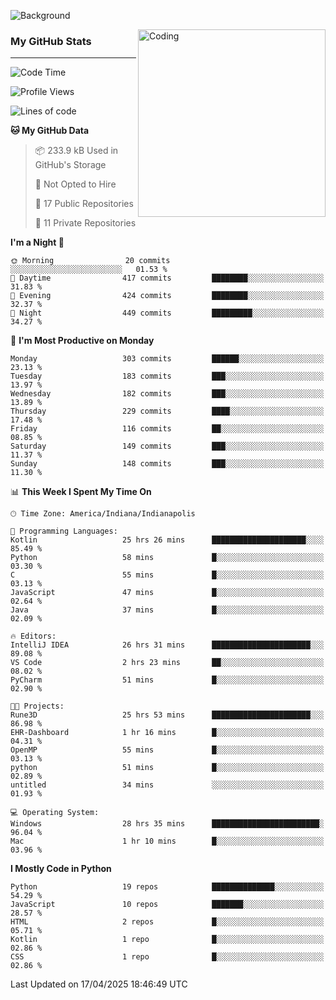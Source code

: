 ![Background](https://github.com/Nguyen-Noah/Nguyen-Noah/assets/112649680/f5d2296f-0508-400c-abcf-47c085708a2a)

<img align="right" alt="Coding" width="300" src="https://cdn.dribbble.com/users/1277312/screenshots/14733298/media/39b1045e593737587dd60e42c8422d1f.gif" >

### My GitHub Stats
---
<!--START_SECTION:waka-->
![Code Time](http://img.shields.io/badge/Code%20Time-537%20hrs%2027%20mins-blue)

![Profile Views](http://img.shields.io/badge/Profile%20Views-16-blue)

![Lines of code](https://img.shields.io/badge/From%20Hello%20World%20I%27ve%20Written-13.2%20million%20lines%20of%20code-blue)

**🐱 My GitHub Data** 

> 📦 233.9 kB Used in GitHub's Storage 
 > 
> 🚫 Not Opted to Hire
 > 
> 📜 17 Public Repositories 
 > 
> 🔑 11 Private Repositories 
 > 
**I'm a Night 🦉** 

```text
🌞 Morning                20 commits          ░░░░░░░░░░░░░░░░░░░░░░░░░   01.53 % 
🌆 Daytime                417 commits         ████████░░░░░░░░░░░░░░░░░   31.83 % 
🌃 Evening                424 commits         ████████░░░░░░░░░░░░░░░░░   32.37 % 
🌙 Night                  449 commits         █████████░░░░░░░░░░░░░░░░   34.27 % 
```
📅 **I'm Most Productive on Monday** 

```text
Monday                   303 commits         ██████░░░░░░░░░░░░░░░░░░░   23.13 % 
Tuesday                  183 commits         ███░░░░░░░░░░░░░░░░░░░░░░   13.97 % 
Wednesday                182 commits         ███░░░░░░░░░░░░░░░░░░░░░░   13.89 % 
Thursday                 229 commits         ████░░░░░░░░░░░░░░░░░░░░░   17.48 % 
Friday                   116 commits         ██░░░░░░░░░░░░░░░░░░░░░░░   08.85 % 
Saturday                 149 commits         ███░░░░░░░░░░░░░░░░░░░░░░   11.37 % 
Sunday                   148 commits         ███░░░░░░░░░░░░░░░░░░░░░░   11.30 % 
```


📊 **This Week I Spent My Time On** 

```text
🕑︎ Time Zone: America/Indiana/Indianapolis

💬 Programming Languages: 
Kotlin                   25 hrs 26 mins      █████████████████████░░░░   85.49 % 
Python                   58 mins             █░░░░░░░░░░░░░░░░░░░░░░░░   03.30 % 
C                        55 mins             █░░░░░░░░░░░░░░░░░░░░░░░░   03.13 % 
JavaScript               47 mins             █░░░░░░░░░░░░░░░░░░░░░░░░   02.64 % 
Java                     37 mins             █░░░░░░░░░░░░░░░░░░░░░░░░   02.09 % 

🔥 Editors: 
IntelliJ IDEA            26 hrs 31 mins      ██████████████████████░░░   89.08 % 
VS Code                  2 hrs 23 mins       ██░░░░░░░░░░░░░░░░░░░░░░░   08.02 % 
PyCharm                  51 mins             █░░░░░░░░░░░░░░░░░░░░░░░░   02.90 % 

🐱‍💻 Projects: 
Rune3D                   25 hrs 53 mins      ██████████████████████░░░   86.98 % 
EHR-Dashboard            1 hr 16 mins        █░░░░░░░░░░░░░░░░░░░░░░░░   04.31 % 
OpenMP                   55 mins             █░░░░░░░░░░░░░░░░░░░░░░░░   03.13 % 
python                   51 mins             █░░░░░░░░░░░░░░░░░░░░░░░░   02.89 % 
untitled                 34 mins             ░░░░░░░░░░░░░░░░░░░░░░░░░   01.93 % 

💻 Operating System: 
Windows                  28 hrs 35 mins      ████████████████████████░   96.04 % 
Mac                      1 hr 10 mins        █░░░░░░░░░░░░░░░░░░░░░░░░   03.96 % 
```

**I Mostly Code in Python** 

```text
Python                   19 repos            ██████████████░░░░░░░░░░░   54.29 % 
JavaScript               10 repos            ███████░░░░░░░░░░░░░░░░░░   28.57 % 
HTML                     2 repos             █░░░░░░░░░░░░░░░░░░░░░░░░   05.71 % 
Kotlin                   1 repo              █░░░░░░░░░░░░░░░░░░░░░░░░   02.86 % 
CSS                      1 repo              █░░░░░░░░░░░░░░░░░░░░░░░░   02.86 % 
```




 Last Updated on 17/04/2025 18:46:49 UTC
<!--END_SECTION:waka-->

<!--
**Nguyen-Noah/Nguyen-Noah** is a ✨ _special_ ✨ repository because its `README.md` (this file) appears on your GitHub profile.

Here are some ideas to get you started:

- 🔭 I’m currently working on ...
- 🌱 I’m currently learning ...
- 👯 I’m looking to collaborate on ...
- 🤔 I’m looking for help with ...
- 💬 Ask me about ...
- 📫 How to reach me: ...
- 😄 Pronouns: ...
- ⚡ Fun fact: ...
-->
